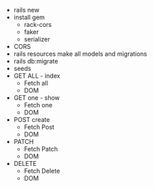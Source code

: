 - rails new 
- install gem
    - rack-cors
    - faker
    - serializer
- CORS
- rails resources make all models and migrations 
- rails db:migrate
- seeds
- GET ALL - index
    - Fetch all
    - DOM 
- GET one - show
    - Fetch one
    - DOM 
- POST create 
    - Fetch Post
    - DOM
- PATCH
    - Fetch Patch
    - DOM
- DELETE
    - Fetch Delete
    - DOM
